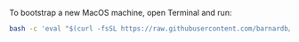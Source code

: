To bootstrap a new MacOS machine, open Terminal and run:

```bash
bash -c 'eval "$(curl -fsSL https://raw.githubusercontent.com/barnardb/dotfiles/master/macos/bootstrap.sh)"'
```
